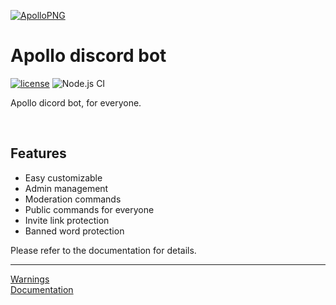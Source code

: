 [![ApolloPNG](https://github.com/mertcandav/apollo/blob/master/docs/res/apollo.png)](https://github.com/mertcandav/apollo)
# Apollo discord bot
[![license](https://camo.githubusercontent.com/890acbdcb87868b382af9a4b1fac507b9659d9bf/68747470733a2f2f696d672e736869656c64732e696f2f62616467652f6c6963656e73652d4d49542d626c75652e737667)](https://opensource.org/licenses/MIT)
![Node.js CI](https://github.com/mertcandav/apollo/workflows/Node.js%20CI/badge.svg)

Apollo dicord bot, for everyone.

<br>

## Features
+ Easy customizable
+ Admin management
+ Moderation commands
+ Public commands for everyone
+ Invite link protection
+ Banned word protection

Please refer to the documentation for details.

---
<a href="https://github.com/mertcandav/apollo/wiki/Warnings">Warnings<a/> <br>
<a href="https://github.com/mertcandav/apollo/wiki">Documentation<a/>
